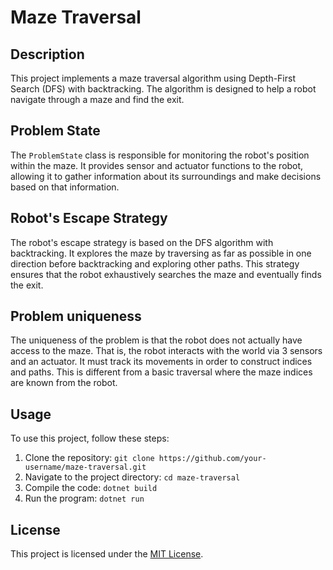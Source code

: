 # Maze Traversal

## Description
This project implements a maze traversal algorithm using Depth-First Search (DFS) with backtracking. The algorithm is designed to help a robot navigate through a maze and find the exit.

## Problem State
The `ProblemState` class is responsible for monitoring the robot's position within the maze. It provides sensor and actuator functions to the robot, allowing it to gather information about its surroundings and make decisions based on that information.

## Robot's Escape Strategy
The robot's escape strategy is based on the DFS algorithm with backtracking. It explores the maze by traversing as far as possible in one direction before backtracking and exploring other paths. This strategy ensures that the robot exhaustively searches the maze and eventually finds the exit.

## Problem uniqueness
The uniqueness of the problem is that the robot does not actually have access to the maze. That is, the robot 
interacts with the world via 3 sensors and an actuator. It must track its movements in order to construct 
indices and paths. This is different from a basic traversal where the maze indices are known from the robot.


## Usage
To use this project, follow these steps:

1. Clone the repository: `git clone https://github.com/your-username/maze-traversal.git`
2. Navigate to the project directory: `cd maze-traversal`
3. Compile the code: `dotnet build`
4. Run the program: `dotnet run`

## License
This project is licensed under the [MIT License](LICENSE).


